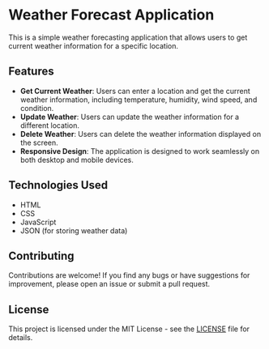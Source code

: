 # Weather Forecast Application

This is a simple weather forecasting application that allows users to get current weather information for a specific location.

## Features

- **Get Current Weather**: Users can enter a location and get the current weather information, including temperature, humidity, wind speed, and condition.
- **Update Weather**: Users can update the weather information for a different location.
- **Delete Weather**: Users can delete the weather information displayed on the screen.
- **Responsive Design**: The application is designed to work seamlessly on both desktop and mobile devices.

## Technologies Used

- HTML
- CSS
- JavaScript
- JSON (for storing weather data)


## Contributing

Contributions are welcome! If you find any bugs or have suggestions for improvement, please open an issue or submit a pull request.

## License

This project is licensed under the MIT License - see the [LICENSE](LICENSE) file for details.